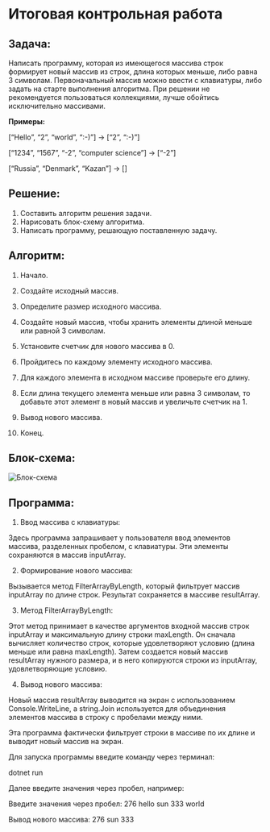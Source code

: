 # Итоговая контрольная работа
## Задача:
Написать программу, которая из имеющегося массива строк формирует новый массив из строк, длина которых меньше, либо равна 3 символам. Первоначальный массив можно ввести с клавиатуры, либо задать на старте выполнения алгоритма. При решении не рекомендуется пользоваться коллекциями, лучше обойтись исключительно массивами.

**Примеры:**

[“Hello”, “2”, “world”, “:-)”] → [“2”, “:-)”]

[“1234”, “1567”, “-2”, “computer science”] → [“-2”]

[“Russia”, “Denmark”, “Kazan”] → []

## Решение:

1. Составить алгоритм решения задачи.
2. Нарисовать блок-схему алгоритма.
3. Написать программу, решающую поставленную задачу.

## Алгоритм:
1. Начало.

2. Создайте исходный массив.

3. Определите размер исходного массива.

4. Создайте новый массив, чтобы хранить элементы длиной меньше или равной 3 символам.

5. Установите счетчик для нового массива в 0.

6. Пройдитесь по каждому элементу исходного массива.

7. Для каждого элемента в исходном массиве проверьте его длину.

8. Если длина текущего элемента меньше или равна 3 символам, то добавьте этот элемент в новый массив и увеличьте счетчик на 1.

9. Вывод нового массива.

10. Конец.

## Блок-схема:
![Блок-схема]("C:\Users\пользователь\Desktop\2024-01-20_15-38-11.png")


## Программа:

1. Ввод массива с клавиатуры:

Здесь программа запрашивает у пользователя ввод элементов массива, разделенных пробелом, с клавиатуры. Эти элементы сохраняются в массив inputArray.

2. Формирование нового массива:

Вызывается метод FilterArrayByLength, который фильтрует массив inputArray по длине строк. Результат сохраняется в массиве resultArray.

3. Метод FilterArrayByLength:

Этот метод принимает в качестве аргументов входной массив строк inputArray и максимальную длину строки maxLength. Он сначала вычисляет количество строк, которые удовлетворяют условию (длина меньше или равна maxLength). Затем создается новый массив resultArray нужного размера, и в него копируются строки из inputArray, удовлетворяющие условию.

4. Вывод нового массива:

Новый массив resultArray выводится на экран с использованием Console.WriteLine, а string.Join используется для объединения элементов массива в строку с пробелами между ними.

Эта программа фактически фильтрует строки в массиве по их длине и выводит новый массив на экран.

Для запуска программы введите команду через терминал:

dotnet run 

Далее введите значения через пробел, например:

Введите значения через пробел: 276 hello sun 333 world

Вывод нового массива: 276 sun 333
